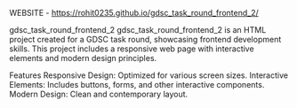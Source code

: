 WEBSITE - https://rohit0235.github.io/gdsc_task_round_frontend_2/


gdsc_task_round_frontend_2
gdsc_task_round_frontend_2 is an HTML project created for a GDSC task round, showcasing frontend development skills. This project includes a responsive web page with interactive elements and modern design principles.

Features
Responsive Design: Optimized for various screen sizes.
Interactive Elements: Includes buttons, forms, and other interactive components.
Modern Design: Clean and contemporary layout.
